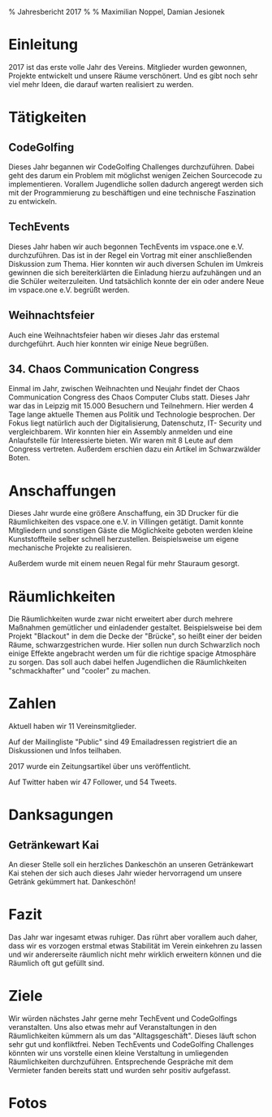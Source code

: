 % Jahresbericht 2017
%
% Maximilian Noppel, Damian Jesionek

# Einleitung
2017 ist das erste volle Jahr des Vereins. Mitglieder wurden gewonnen, Projekte entwickelt
und unsere Räume verschönert. Und es gibt noch sehr viel mehr Ideen, die darauf warten realisiert
zu werden.

# Tätigkeiten

## CodeGolfing
Dieses Jahr begannen wir CodeGolfing Challenges durchzuführen. Dabei geht des darum
ein Problem mit möglichst wenigen Zeichen Sourcecode zu implementieren. Vorallem
Jugendliche sollen dadurch angeregt werden sich mit der Programmierung zu
beschäftigen und eine technische Faszination zu entwickeln.

## TechEvents
Dieses Jahr haben wir auch begonnen TechEvents im vspace.one e.V. durchzuführen. Das
ist in der Regel ein Vortrag mit einer anschließenden Diskussion zum Thema. Hier
konnten wir auch diversen Schulen im Umkreis gewinnen die sich bereiterklärten die
Einladung hierzu aufzuhängen und an die Schüler weiterzuleiten. Und tatsächlich konnte
der ein oder andere Neue im vspace.one e.V. begrüßt werden.

## Weihnachtsfeier
Auch eine Weihnachtsfeier haben wir dieses Jahr das erstemal durchgeführt. Auch hier
konnten wir einige Neue begrüßen.

## 34. Chaos Communication Congress
Einmal im Jahr, zwischen Weihnachten und Neujahr findet der Chaos Communication
Congress des Chaos Computer Clubs statt. Dieses Jahr war das in Leipzig mit 15.000
Besuchern und Teilnehmern. Hier werden 4 Tage lange aktuelle Themen aus Politik und
Technologie besprochen. Der Fokus liegt natürlich auch der Digitalisierung, Datenschutz,
IT- Security und vergleichbarem. Wir konnten hier ein Assembly anmelden und eine
Anlaufstelle für Interessierte bieten. Wir waren mit 8 Leute auf dem Congress vertreten.
Außerdem erschien dazu ein Artikel im Schwarzwälder Boten.

# Anschaffungen
Dieses Jahr wurde eine größere Anschaffung, ein 3D Drucker für die Räumlichkeiten des
vspace.one e.V. in Villingen getätigt. Damit konnte Mitgliedern und sonstigen Gäste die
Möglichkeite geboten werden kleine Kunststoffteile selber schnell herzustellen.
Beispielsweise um eigene mechanische Projekte zu realisieren.

Außerdem wurde mit einem neuen Regal für mehr Stauraum gesorgt.

# Räumlichkeiten
Die Räumlichkeiten wurde zwar nicht erweitert aber durch mehrere Maßnahmen
gemütlicher und einladender gestaltet. Beispielsweise bei dem Projekt "Blackout" in
dem die Decke der "Brücke", so heißt einer der beiden Räume, schwarzgestrichen wurde.
Hier sollen nun durch Schwarzlich noch einige Effekte angebracht werden um für die
richtige spacige Atmosphäre zu sorgen. Das soll auch dabei helfen Jugendlichen die
Räumlichkeiten "schmackhafter" und "cooler" zu machen.

# Zahlen
Aktuell haben wir 11 Vereinsmitglieder.

Auf der Mailingliste "Public" sind 49 Emailadressen registriert die an Diskussionen und Infos teilhaben.

2017 wurde ein Zeitungsartikel über uns veröffentlicht.

Auf Twitter haben wir 47 Follower, und 54 Tweets.


# Danksagungen
## Getränkewart Kai
An dieser Stelle soll ein herzliches Dankeschön an unseren Getränkewart Kai stehen der sich auch dieses Jahr wieder hervorragend um unsere Getränk gekümmert hat. Dankeschön!

# Fazit
Das Jahr war ingesamt etwas ruhiger. Das rührt aber vorallem auch daher, dass wir es
vorzogen erstmal etwas Stabilität im Verein einkehren zu lassen und wir andererseite
räumlich nicht mehr wirklich erweitern können und die Räumlich oft gut gefüllt sind.

# Ziele
Wir würden nächstes Jahr gerne mehr TechEvent und CodeGolfings veranstalten. Uns
also etwas mehr auf Veranstaltungen in den Räumlichkeiten kümmern als um das
"Alltagsgeschäft". Dieses läuft schon sehr gut und konfliktfrei. Neben TechEvents und
CodeGolfing Challenges könnten wir uns vorstelle einen kleine Verstaltung in
umliegenden Räumlichkeiten durchzuführen. Entsprechende Gespräche mit dem
Vermieter fanden bereits statt und wurden sehr positiv aufgefasst.

# Fotos
